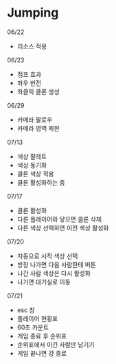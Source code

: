 # Jumping

06/22
- 리소스 적용

06/23
- 점프 효과
- 좌우 반전
- 좌클릭 클론 생성

06/29
- 카메라 팔로우
- 카메라 영역 제한

07/13
- 색상 팔레트
- 색상 동기화
- 클론 색상 적용
- 클론 활성화하는 중

07/17
- 클론 활성화
- 다른 플레이어와 닿으면 클론 삭제
- 다른 색상 선택하면 이전 색상 활성화

07/20
- 자동으로 시작 색상 선택
- 방장 나가면 다음 사람한테 버튼
- 나간 사람 색상은 다시 활성화
- 나가면 대기실로 이동

07/21
- esc 창
- 플레이어 현황표
- 60초 카운트
- 게임 종료 후 순위표
- 순위표에서 이긴 사람만 남기기
- 게임 끝나면 걍 종료
